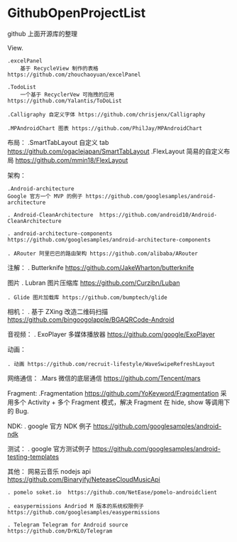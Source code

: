 # GithubOpenProjectList
github 上面开源库的整理

View.

	.excelPanel
		基于 RecycleView 制作的表格  https://github.com/zhouchaoyuan/excelPanel

	.TodoList
		一个基于 RecyclerVew 可拖拽的应用 https://github.com/Yalantis/ToDoList

	.Calligraphy 自定义字体 https://github.com/chrisjenx/Calligraphy

	.MPAndroidChart 图表 https://github.com/PhilJay/MPAndroidChart


布局：
	.SmartTabLayout  自定义 tab  https://github.com/ogaclejapan/SmartTabLayout
	.FlexLayout 简易的自定义布局  https://github.com/mmin18/FlexLayout



架构：

    .Android-architecture
	Google 官方一个 MVP 的例子 https://github.com/googlesamples/android-architecture

	. Android-CleanArchitecture  https://github.com/android10/Android-CleanArchitecture

	. android-architecture-components   https://github.com/googlesamples/android-architecture-components

	. ARouter 阿里巴巴的路由架构 https://github.com/alibaba/ARouter


注解：
	. Butterknife  https://github.com/JakeWharton/butterknife



图片
	. Lubran 图片压缩库 https://github.com/Curzibn/Luban

	. Glide 图片加载库 https://github.com/bumptech/glide


相机：
	. 基于 ZXing 改造二维码扫描 https://github.com/bingoogolapple/BGAQRCode-Android


音视频：
	. ExoPlayer 多媒体播放器 https://github.com/google/ExoPlayer

动画：

	. 动画 https://github.com/recruit-lifestyle/WaveSwipeRefreshLayout


网络通信：
	.Mars 微信的底层通信 https://github.com/Tencent/mars


Fragment:
	.Fragmentation https://github.com/YoKeyword/Fragmentation
	采用多个 Activity + 多个 Fragment 模式，解决 Fragment 在 hide, show 等调用下的 Bug.




NDK:
	. google 官方 NDK 例子 https://github.com/googlesamples/android-ndk




测试：
	. google 官方测试例子  https://github.com/googlesamples/android-testing-templates




其他：
	网易云音乐 nodejs api  https://github.com/Binaryify/NeteaseCloudMusicApi

	. pomelo soket.io  https://github.com/NetEase/pomelo-androidclient

	. easypermissions Andriod M 版本的系统权限例子 https://github.com/googlesamples/easypermissions

	. Telegram Telegram for Android source  https://github.com/DrKLO/Telegram
